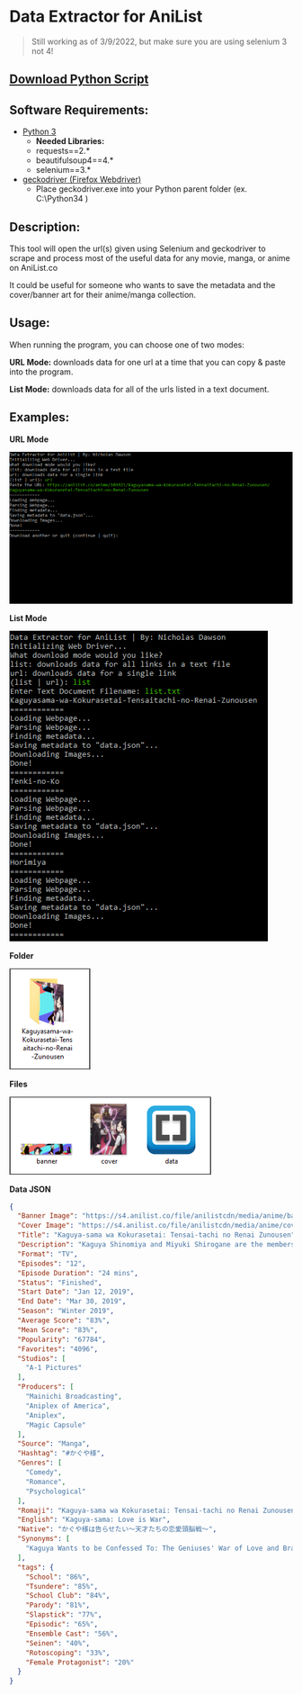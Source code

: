 # Data Extractor for AniList

> Still working as of 3/9/2022, but make sure you are using selenium 3 not 4!

## [Download Python Script](https://raw.githubusercontent.com/NicholasDawson/Data-Extractor-for-AniList/master/data_extractor_for_anilist.py "Download")

## Software Requirements:
- [Python 3](https://www.python.org/downloads/ "Python 3")
	 - **Needed Libraries:**
	- requests==2.*
	- beautifulsoup4==4.*
	- selenium==3.*
- [geckodriver (Firefox Webdriver)](https://github.com/mozilla/geckodriver/releases "geckodriver")
	- Place geckodriver.exe into your Python parent folder (ex. C:\Python34 )

## Description:
This tool will open the url(s) given using Selenium and geckodriver to scrape and process most of the useful data for any movie, manga, or anime on AniList.co

It could be useful for someone who wants to save the metadata and the cover/banner art for their anime/manga collection.

## Usage:
When running the program, you can choose one of two modes:

**URL Mode:** downloads data for one url at a time that you can copy & paste into the program.

**List Mode:** downloads data for all of the urls listed in a text document.

## Examples:
**URL Mode**

![URL Mode Screenshot Terminal](https://raw.githubusercontent.com/NicholasDawson/Data-Extractor-for-AniList/master/Screenshots/url_mode.png "URL Mode Screenshot Terminal")

**List Mode**

![List Mode Screenshot Terminal](https://raw.githubusercontent.com/NicholasDawson/Data-Extractor-for-AniList/master/Screenshots/list_mode.png "List Mode Screenshot Terminal")

**Folder**

![Folder Screenshot](https://raw.githubusercontent.com/NicholasDawson/Data-Extractor-for-AniList/master/Screenshots/folder.png "Folder Screenshot")

**Files**

![Files Screenshot](https://raw.githubusercontent.com/NicholasDawson/Data-Extractor-for-AniList/master/Screenshots/files.png "Files Screenshot")

**Data JSON**
```json
{
  "Banner Image": "https://s4.anilist.co/file/anilistcdn/media/anime/banner/101921-rDCpn6FK0mHt.jpg",
  "Cover Image": "https://s4.anilist.co/file/anilistcdn/media/anime/cover/large/bx101921-qSV6zMacSDm4.png",
  "Title": "Kaguya-sama wa Kokurasetai: Tensai-tachi no Renai Zunousen",
  "Description": "Kaguya Shinomiya and Miyuki Shirogane are the members of the incredibly prestigious Shuichi'in Academy's student council, asserting their positions as geniuses among geniuses. All the time they spend together has caused the two of them to develop feelings for each other, but their pride will not allow them to be the one to confess and become the submissive one in the relationship! Love is war, and their battle to make the other confess begins now!\n\n(Source: MangaUpdates)",
  "Format": "TV",
  "Episodes": "12",
  "Episode Duration": "24 mins",
  "Status": "Finished",
  "Start Date": "Jan 12, 2019",
  "End Date": "Mar 30, 2019",
  "Season": "Winter 2019",
  "Average Score": "83%",
  "Mean Score": "83%",
  "Popularity": "67784",
  "Favorites": "4096",
  "Studios": [
    "A-1 Pictures"
  ],
  "Producers": [
    "Mainichi Broadcasting",
    "Aniplex of America",
    "Aniplex",
    "Magic Capsule"
  ],
  "Source": "Manga",
  "Hashtag": "#かぐや様",
  "Genres": [
    "Comedy",
    "Romance",
    "Psychological"
  ],
  "Romaji": "Kaguya-sama wa Kokurasetai: Tensai-tachi no Renai Zunousen",
  "English": "Kaguya-sama: Love is War",
  "Native": "かぐや様は告らせたい～天才たちの恋愛頭脳戦～",
  "Synonyms": [
    "Kaguya Wants to be Confessed To: The Geniuses' War of Love and Brains"
  ],
  "tags": {
    "School": "86%",
    "Tsundere": "85%",
    "School Club": "84%",
    "Parody": "81%",
    "Slapstick": "77%",
    "Episodic": "65%",
    "Ensemble Cast": "56%",
    "Seinen": "40%",
    "Rotoscoping": "33%",
    "Female Protagonist": "20%"
  }
}
```

